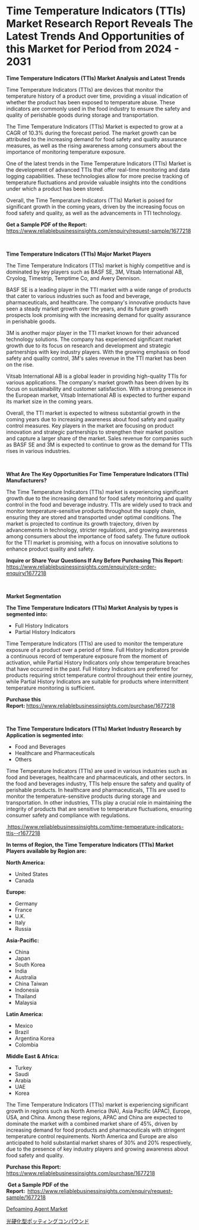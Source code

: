 <p><h1>Time Temperature Indicators (TTIs) Market Research Report Reveals The Latest Trends And Opportunities of this Market for Period from 2024 - 2031</h1></p><p><strong>Time Temperature Indicators (TTIs) Market Analysis and Latest Trends</strong></p>
<p><p>Time Temperature Indicators (TTIs) are devices that monitor the temperature history of a product over time, providing a visual indication of whether the product has been exposed to temperature abuse. These indicators are commonly used in the food industry to ensure the safety and quality of perishable goods during storage and transportation.</p><p>The Time Temperature Indicators (TTIs) Market is expected to grow at a CAGR of 10.3% during the forecast period. The market growth can be attributed to the increasing demand for food safety and quality assurance measures, as well as the rising awareness among consumers about the importance of monitoring temperature exposure.</p><p>One of the latest trends in the Time Temperature Indicators (TTIs) Market is the development of advanced TTIs that offer real-time monitoring and data logging capabilities. These technologies allow for more precise tracking of temperature fluctuations and provide valuable insights into the conditions under which a product has been stored.</p><p>Overall, the Time Temperature Indicators (TTIs) Market is poised for significant growth in the coming years, driven by the increasing focus on food safety and quality, as well as the advancements in TTI technology.</p></p>
<p><strong>Get a Sample PDF of the Report:&nbsp;</strong> <a href="https://www.reliablebusinessinsights.com/enquiry/request-sample/1677218">https://www.reliablebusinessinsights.com/enquiry/request-sample/1677218</a></p>
<p>&nbsp;</p>
<p><strong>Time Temperature Indicators (TTIs) Major Market Players</strong></p>
<p><p>The Time Temperature Indicators (TTIs) market is highly competitive and is dominated by key players such as BASF SE, 3M, Vitsab International AB, Cryolog, Timestrip, Temptime Co, and Avery Dennison.</p><p>BASF SE is a leading player in the TTI market with a wide range of products that cater to various industries such as food and beverage, pharmaceuticals, and healthcare. The company's innovative products have seen a steady market growth over the years, and its future growth prospects look promising with the increasing demand for quality assurance in perishable goods.</p><p>3M is another major player in the TTI market known for their advanced technology solutions. The company has experienced significant market growth due to its focus on research and development and strategic partnerships with key industry players. With the growing emphasis on food safety and quality control, 3M's sales revenue in the TTI market has been on the rise.</p><p>Vitsab International AB is a global leader in providing high-quality TTIs for various applications. The company's market growth has been driven by its focus on sustainability and customer satisfaction. With a strong presence in the European market, Vitsab International AB is expected to further expand its market size in the coming years.</p><p>Overall, the TTI market is expected to witness substantial growth in the coming years due to increasing awareness about food safety and quality control measures. Key players in the market are focusing on product innovation and strategic partnerships to strengthen their market position and capture a larger share of the market. Sales revenue for companies such as BASF SE and 3M is expected to continue to grow as the demand for TTIs rises in various industries.</p></p>
<p>&nbsp;</p>
<p><strong>What Are The Key Opportunities For Time Temperature Indicators (TTIs) Manufacturers?</strong></p>
<p><p>The Time Temperature Indicators (TTIs) market is experiencing significant growth due to the increasing demand for food safety monitoring and quality control in the food and beverage industry. TTIs are widely used to track and monitor temperature-sensitive products throughout the supply chain, ensuring they are stored and transported under optimal conditions. The market is projected to continue its growth trajectory, driven by advancements in technology, stricter regulations, and growing awareness among consumers about the importance of food safety. The future outlook for the TTI market is promising, with a focus on innovative solutions to enhance product quality and safety.</p></p>
<p><strong>Inquire or Share Your Questions If Any Before Purchasing This Report:</strong> <a href="https://www.reliablebusinessinsights.com/enquiry/pre-order-enquiry/1677218">https://www.reliablebusinessinsights.com/enquiry/pre-order-enquiry/1677218</a></p>
<p>&nbsp;</p>
<p><strong>Market Segmentation</strong></p>
<p><strong>The Time Temperature Indicators (TTIs) Market Analysis by types is segmented into:</strong></p>
<p><ul><li>Full History Indicators</li><li>Partial History Indicators</li></ul></p>
<p><p>Time Temperature Indicators (TTIs) are used to monitor the temperature exposure of a product over a period of time. Full History Indicators provide a continuous record of temperature exposure from the moment of activation, while Partial History Indicators only show temperature breaches that have occurred in the past. Full History Indicators are preferred for products requiring strict temperature control throughout their entire journey, while Partial History Indicators are suitable for products where intermittent temperature monitoring is sufficient.</p></p>
<p><strong>Purchase this Report:&nbsp;</strong><a href="https://www.reliablebusinessinsights.com/purchase/1677218">https://www.reliablebusinessinsights.com/purchase/1677218</a></p>
<p>&nbsp;</p>
<p><strong>The Time Temperature Indicators (TTIs) Market Industry Research by Application is segmented into:</strong></p>
<p><ul><li>Food and Beverages</li><li>Healthcare and Pharmaceuticals</li><li>Others</li></ul></p>
<p><p>Time Temperature Indicators (TTIs) are used in various industries such as food and beverages, healthcare and pharmaceuticals, and other sectors. In the food and beverages industry, TTIs help ensure the safety and quality of perishable products. In healthcare and pharmaceuticals, TTIs are used to monitor the temperature-sensitive products during storage and transportation. In other industries, TTIs play a crucial role in maintaining the integrity of products that are sensitive to temperature fluctuations, ensuring consumer safety and compliance with regulations.</p></p>
<p><a href="https://www.reliablebusinessinsights.com/time-temperature-indicators-ttis--r1677218">&nbsp;https://www.reliablebusinessinsights.com/time-temperature-indicators-ttis--r1677218</a></p>
<p><strong>In terms of Region, the Time Temperature Indicators (TTIs) Market Players available by Region are:</strong></p>
<p>
    <p> <strong> North America: </strong>
        <ul>
            <li>United States</li>
            <li>Canada</li>
        </ul>
        </p> 
    <p> <strong> Europe: </strong>
        <ul>
            <li>Germany</li>
            <li>France</li>
            <li>U.K.</li>
            <li>Italy</li>
            <li>Russia</li>
        </ul>
        </p> 
    <p> <strong> Asia-Pacific: </strong>
        <ul>
            <li>China</li>
            <li>Japan</li>
            <li>South Korea</li>
            <li>India</li>
            <li>Australia</li>
            <li>China Taiwan</li>
            <li>Indonesia</li>
            <li>Thailand</li>
            <li>Malaysia</li>
        </ul>
        </p> 
    <p> <strong> Latin America: </strong>
        <ul>
            <li>Mexico</li>
            <li>Brazil</li>
            <li>Argentina Korea</li>
            <li>Colombia</li>
        </ul>
        </p> 
    <p> <strong> Middle East & Africa: </strong>
        <ul>
            <li>Turkey</li>
            <li>Saudi</li>
            <li>Arabia</li>
            <li>UAE</li>
            <li>Korea</li>
        </ul>
    </p>
    </p>
<p><p>The Time Temperature Indicators (TTIs) market is experiencing significant growth in regions such as North America (NA), Asia Pacific (APAC), Europe, USA, and China. Among these regions, APAC and China are expected to dominate the market with a combined market share of 45%, driven by increasing demand for food products and pharmaceuticals with stringent temperature control requirements. North America and Europe are also anticipated to hold substantial market shares of 30% and 20% respectively, due to the presence of key industry players and growing awareness about food safety and quality.</p></p>
<p><strong>Purchase this Report: </strong><a href="https://www.reliablebusinessinsights.com/purchase/1677218">https://www.reliablebusinessinsights.com/purchase/1677218</a></p>
<p>&nbsp;<strong>Get a Sample PDF of the Report:&nbsp;&nbsp;</strong><a href="https://www.reliablebusinessinsights.com/enquiry/request-sample/1677218">https://www.reliablebusinessinsights.com/enquiry/request-sample/1677218</a></p>
<p><strong></strong></p>
<p><p><a href="https://github.com/mabutironaldo/Market-Research-Report-List-4/blob/main/defoaming-agent-market.md">Defoaming Agent Market</a></p><p><a href="https://github.com/mares423/Market-Research-Report-List-1/blob/main/953022299362.md">光硬化型ポッティングコンパウンド</a></p></p>